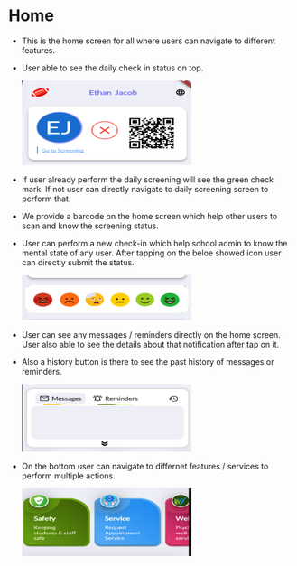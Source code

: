 # Home
- This is the home screen for all where users can navigate to different features.
- User able to see the daily check in status on top.
  
    <img src="assets/passport.png" width="300" height="150">

- If user already perform the daily screening will see the green check mark. If not user can directly navigate to daily screening screen to perform that.
- We provide a barcode on the home screen which help other users to scan and know the screening status.
- User can perform a new check-in which help school admin to know the mental state of any user. After tapping on the beloe showed icon user can directly submit the status. 

    <img src="assets/happycheckin.png" width="300" height="80">

- User can see any messages / reminders directly on the home screen. User also able to see the details about that notification after tap on it.
- Also a history button is there to see the past history of messages or reminders.

    <img src="assets/buletin.png" width="300" height="120">

- On the bottom user can navigate to differnet features / services to perform multiple actions.

    <img src="assets/services.png" width="300" height="120">
        